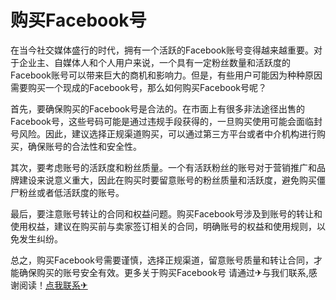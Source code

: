 # 购买Facebook号

在当今社交媒体盛行的时代，拥有一个活跃的Facebook账号变得越来越重要。对于企业主、自媒体人和个人用户来说，一个具有一定粉丝数量和活跃度的Facebook账号可以带来巨大的商机和影响力。但是，有些用户可能因为种种原因需要购买一个现成的Facebook号，那么如何购买Facebook号呢？

首先，要确保购买的Facebook号是合法的。在市面上有很多非法途径出售的Facebook号，这些号码可能是通过违规手段获得的，一旦购买使用可能会面临封号风险。因此，建议选择正规渠道购买，可以通过第三方平台或者中介机构进行购买，确保账号的合法性和安全性。

其次，要考虑账号的活跃度和粉丝质量。一个有活跃粉丝的账号对于营销推广和品牌建设来说意义重大，因此在购买时要留意账号的粉丝质量和活跃度，避免购买僵尸粉丝或者低活跃度的账号。

最后，要注意账号转让的合同和权益问题。购买Facebook号涉及到账号的转让和使用权益，建议在购买前与卖家签订相关的合同，明确账号的权益和使用规则，以免发生纠纷。

总之，购买Facebook号需要谨慎，选择正规渠道，留意账号质量和转让合同，才能确保购买的账号安全有效。更多关于购买Facebook号 请通过✈与我们联系,感谢阅读！[点我联系✈](https://data.G208.com)